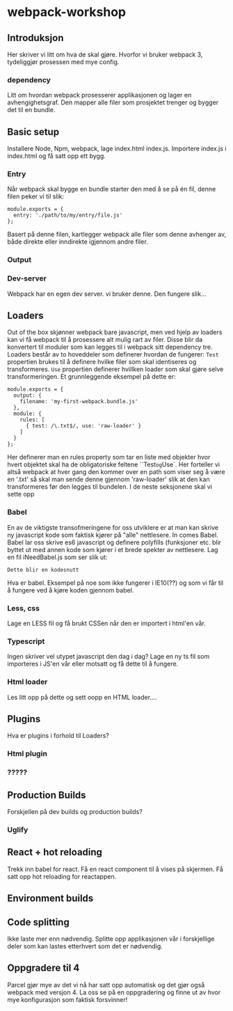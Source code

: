 # webpack-workshop

## Introduksjon
Her skriver vi litt om hva de skal gjøre. Hvorfor vi bruker webpack 3, tydeliggjør prosessen med mye config. 

### dependency
Litt om hvordan webpack prosesserer applikasjonen og lager en avhengighetsgraf. Den mapper alle filer som prosjektet trenger og bygger det til en bundle.

## Basic setup
Installere Node, Npm, webpack, lage index.html index.js. Importere index.js i index.html og få satt opp ett bygg.
### Entry
Når webpack skal bygge en bundle starter den med å se på én fil, denne filen peker vi til slik:
```
module.exports = {
  entry: './path/to/my/entry/file.js'
};
```
Basert på denne filen, kartlegger webpack alle filer som denne avhenger av, både direkte eller inndirekte igjennom andre filer.

### Output



### Dev-server
Webpack har en egen dev server. vi bruker denne. Den fungere slik...

## Loaders
Out of the box skjønner webpack bare javascript, men ved hjelp av loaders kan vi få webpack til å prosessere alt mulig rart av filer. Disse blir da konvertert til moduler som kan legges til i webpack sitt dependency tre.
 Loaders består av to hoveddeler som definerer hvordan de fungerer:
`Test` propertien brukes til å definere hvilke filer som skal identiseres og transformeres.
`Use` propertien definerer hvillken loader som skal gjøre selve transformeringen. Et grunnleggende eksempel på dette er:
```
module.exports = {
  output: {
    filename: 'my-first-webpack.bundle.js'
  },
  module: {
    rules: [
      { test: /\.txt$/, use: 'raw-loader' }
    ]
  }
};
```
Her definerer man en rules property som tar en liste med objekter hvor hvert objektet skal ha de obligatoriske feltene ``Test` og `Use`.
Her forteller vi altså webpack at hver gang den kommer over en path som viser seg å være en '.txt' så skal man sende denne gjennom 'raw-loader' slik at den kan transformeres før den legges til bundelen. I de neste seksjonene skal vi sette opp  

### Babel
En av de viktigste transofmeringene for oss utviklere er at man kan skrive ny javascript kode som faktisk kjører på "alle" nettlesere. In comes Babel. Babel lar oss skrive es6 javascript og definere polyfills (funksjoner etc. blir byttet ut med annen kode som kjører i et brede spekter av nettlesere. Lag en fil iNeedBabel.js som ser slik ut:
```
Dette blir en kodesnutt
```
Hva er babel. Eksempel på noe som ikke fungerer i IE10(??) og som vi får til å fungere ved å kjøre koden gjennom babel. 
### Less, css
Lage en LESS fil og få brukt CSSen når den er importert i html'en vår.
### Typescript
Ingen skriver vel utypet javascript den dag i dag? Lage en ny ts fil som importeres i JS'en vår eller motsatt og få dette til å fungere.
### Html loader
Les litt opp på dette og sett oopp en HTML loader....
## Plugins
Hva er plugins i forhold til Loaders?
### Html plugin
### ?????
## Production Builds
Forskjellen på dev builds og production builds?
### Uglify 

## React + hot reloading
Trekk inn babel for react. Få en react component til å vises på skjermen. Få satt opp hot reloading for reactappen.

## Environment builds

## Code splitting
Ikke laste mer enn nødvendig. Splitte opp applikasjonen vår i forskjellige deler som kan lastes etterhvert som det er nødvendig. 

## Oppgradere til 4
Parcel gjør mye av det vi nå har satt opp automatisk og det gjør også webpack med versjon 4. La oss se på en oppgradering og finne ut av hvor mye konfigurasjon som faktisk forsvinner! 
